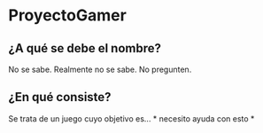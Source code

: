 # ProyectoGamer
## ¿A qué se debe el nombre?
No se sabe. Realmente no se sabe. No pregunten.
## ¿En qué consiste?
Se trata de un juego cuyo objetivo es... * necesito ayuda con esto *
